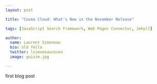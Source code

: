 ```yaml
---
layout: post

title: "Coveo Cloud: What's New in the November Release"

tags: [JavaScript Search Framework, Web Pages Connector, Jekyll]

author:
  name: Laurent Simoneau
  bio: old fella
  twitter: lsimoneaucoveo
  image: guisim.jpg

---
```


first blog post

